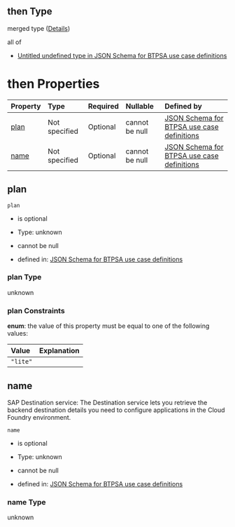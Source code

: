 ## then Type

merged type ([Details](btpsa-usecase-properties-services-items-allof-1-then-allof-33-then.md))

all of

*   [Untitled undefined type in JSON Schema for BTPSA use case definitions](btpsa-usecase-properties-services-items-allof-1-then-allof-33-then-allof-0.md "check type definition")

# then Properties

| Property      | Type          | Required | Nullable       | Defined by                                                                                                                                                                                                            |
| :------------ | :------------ | :------- | :------------- | :-------------------------------------------------------------------------------------------------------------------------------------------------------------------------------------------------------------------- |
| [plan](#plan) | Not specified | Optional | cannot be null | [JSON Schema for BTPSA use case definitions](btpsa-usecase-properties-services-items-allof-1-then-allof-33-then-properties-plan.md "undefined#/properties/services/items/allOf/1/then/allOf/33/then/properties/plan") |
| [name](#name) | Not specified | Optional | cannot be null | [JSON Schema for BTPSA use case definitions](btpsa-usecase-properties-services-items-allof-1-then-allof-33-then-properties-name.md "undefined#/properties/services/items/allOf/1/then/allOf/33/then/properties/name") |

## plan



`plan`

*   is optional

*   Type: unknown

*   cannot be null

*   defined in: [JSON Schema for BTPSA use case definitions](btpsa-usecase-properties-services-items-allof-1-then-allof-33-then-properties-plan.md "undefined#/properties/services/items/allOf/1/then/allOf/33/then/properties/plan")

### plan Type

unknown

### plan Constraints

**enum**: the value of this property must be equal to one of the following values:

| Value    | Explanation |
| :------- | :---------- |
| `"lite"` |             |

## name

SAP Destination service: The Destination service lets you retrieve the backend destination details you need to configure applications in the Cloud Foundry environment.

`name`

*   is optional

*   Type: unknown

*   cannot be null

*   defined in: [JSON Schema for BTPSA use case definitions](btpsa-usecase-properties-services-items-allof-1-then-allof-33-then-properties-name.md "undefined#/properties/services/items/allOf/1/then/allOf/33/then/properties/name")

### name Type

unknown
